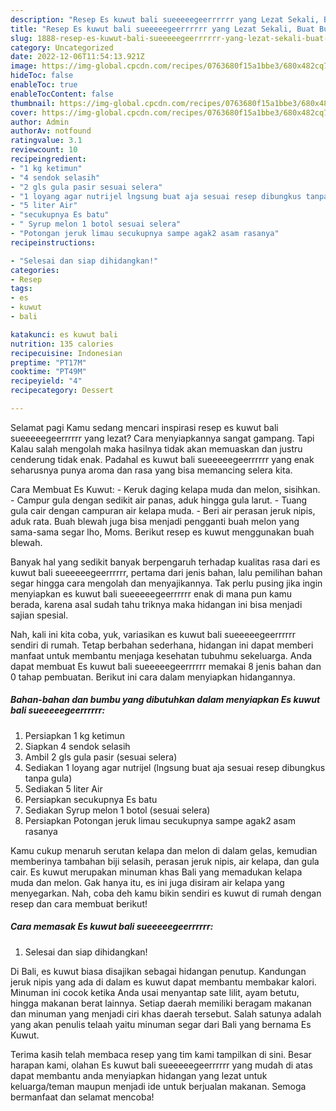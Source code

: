 ```yaml
---
description: "Resep Es kuwut bali sueeeeegeerrrrrr yang Lezat Sekali, Buat Buka Puasa Enak Banget"
title: "Resep Es kuwut bali sueeeeegeerrrrrr yang Lezat Sekali, Buat Buka Puasa Enak Banget"
slug: 1888-resep-es-kuwut-bali-sueeeeegeerrrrrr-yang-lezat-sekali-buat-buka-puasa-enak-banget
category: Uncategorized
date: 2022-12-06T11:54:13.921Z
image: https://img-global.cpcdn.com/recipes/0763680f15a1bbe3/680x482cq70/es-kuwut-bali-sueeeeegeerrrrrr-foto-resep-utama.jpg
hideToc: false
enableToc: true
enableTocContent: false
thumbnail: https://img-global.cpcdn.com/recipes/0763680f15a1bbe3/680x482cq70/es-kuwut-bali-sueeeeegeerrrrrr-foto-resep-utama.jpg
cover: https://img-global.cpcdn.com/recipes/0763680f15a1bbe3/680x482cq70/es-kuwut-bali-sueeeeegeerrrrrr-foto-resep-utama.jpg
author: Admin
authorAv: notfound
ratingvalue: 3.1
reviewcount: 10
recipeingredient:
- "1 kg ketimun"
- "4 sendok selasih"
- "2 gls gula pasir sesuai selera"
- "1 loyang agar nutrijel lngsung buat aja sesuai resep dibungkus tanpa gula"
- "5 liter Air"
- "secukupnya Es batu"
- " Syrup melon 1 botol sesuai selera"
- "Potongan jeruk limau secukupnya sampe agak2 asam rasanya"
recipeinstructions:

- "Selesai dan siap dihidangkan!"
categories:
- Resep
tags:
- es
- kuwut
- bali

katakunci: es kuwut bali 
nutrition: 135 calories
recipecuisine: Indonesian
preptime: "PT17M"
cooktime: "PT49M"
recipeyield: "4"
recipecategory: Dessert

---
```



Selamat pagi Kamu sedang mencari inspirasi resep es kuwut bali sueeeeegeerrrrrr yang lezat? Cara menyiapkannya sangat gampang. Tapi Kalau salah mengolah maka hasilnya tidak akan memuaskan dan justru cenderung tidak enak. Padahal es kuwut bali sueeeeegeerrrrrr yang enak seharusnya punya aroma dan rasa yang bisa memancing selera kita.


Cara Membuat Es Kuwut: - Keruk daging kelapa muda dan melon, sisihkan. - Campur gula dengan sedikit air panas, aduk hingga gula larut. - Tuang gula cair dengan campuran air kelapa muda. - Beri air perasan jeruk nipis, aduk rata. Buah blewah juga bisa menjadi pengganti buah melon yang sama-sama segar lho, Moms. Berikut resep es kuwut menggunakan buah blewah.

Banyak hal yang sedikit banyak berpengaruh terhadap kualitas rasa dari es kuwut bali sueeeeegeerrrrrr, pertama dari jenis bahan, lalu pemilihan bahan segar hingga cara mengolah dan menyajikannya. Tak perlu pusing jika ingin menyiapkan es kuwut bali sueeeeegeerrrrrr enak di mana pun kamu berada, karena asal sudah tahu triknya maka hidangan ini bisa menjadi sajian spesial.


Nah, kali ini kita coba, yuk, variasikan es kuwut bali sueeeeegeerrrrrr sendiri di rumah. Tetap berbahan sederhana, hidangan ini dapat memberi manfaat untuk membantu menjaga kesehatan tubuhmu sekeluarga. Anda dapat membuat Es kuwut bali sueeeeegeerrrrrr memakai 8 jenis bahan dan 0 tahap pembuatan. Berikut ini cara dalam menyiapkan hidangannya.

<!--inarticleads1-->

##### Bahan-bahan dan bumbu yang dibutuhkan dalam menyiapkan Es kuwut bali sueeeeegeerrrrrr:

1. Persiapkan 1 kg ketimun
1. Siapkan 4 sendok selasih
1. Ambil 2 gls gula pasir (sesuai selera)
1. Sediakan 1 loyang agar nutrijel (lngsung buat aja sesuai resep dibungkus tanpa gula)
1. Sediakan 5 liter Air
1. Persiapkan secukupnya Es batu
1. Sediakan  Syrup melon 1 botol (sesuai selera)
1. Persiapkan Potongan jeruk limau secukupnya sampe agak2 asam rasanya


Kamu cukup menaruh serutan kelapa dan melon di dalam gelas, kemudian memberinya tambahan biji selasih, perasan jeruk nipis, air kelapa, dan gula cair. Es kuwut merupakan minuman khas Bali yang memadukan kelapa muda dan melon. Gak hanya itu, es ini juga disiram air kelapa yang menyegarkan. Nah, coba deh kamu bikin sendiri es kuwut di rumah dengan resep dan cara membuat berikut! 

<!--inarticleads2-->

##### Cara memasak Es kuwut bali sueeeeegeerrrrrr:


1. Selesai dan siap dihidangkan!

Di Bali, es kuwut biasa disajikan sebagai hidangan penutup. Kandungan jeruk nipis yang ada di dalam es kuwut dapat membantu membakar kalori. Minuman ini cocok ketika Anda usai menyantap sate lilit, ayam betutu, hingga makanan berat lainnya. Setiap daerah memiliki beragam makanan dan minuman yang menjadi ciri khas daerah tersebut. Salah satunya adalah yang akan penulis telaah yaitu minuman segar dari Bali yang bernama Es Kuwut. 

Terima kasih telah membaca resep yang tim kami tampilkan di sini. Besar harapan kami, olahan Es kuwut bali sueeeeegeerrrrrr yang mudah di atas dapat membantu anda menyiapkan hidangan yang lezat untuk keluarga/teman maupun menjadi ide untuk berjualan makanan. Semoga bermanfaat dan selamat mencoba!
